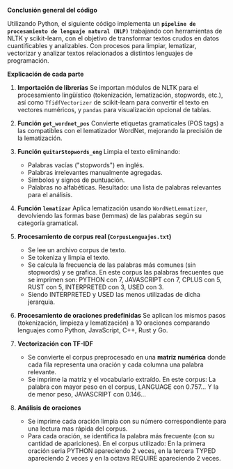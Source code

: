 **Conclusión general del código**

Utilizando Python, el siguiente código implementa un **`pipeline de procesamiento de lenguaje natural (NLP)`** trabajando con herramientas de NLTK y scikit-learn, con el objetivo de transformar textos crudos en datos cuantificables y analizables. Con procesos para limpiar, lematizar, vectorizar y analizar textos relacionados a distintos lenguajes de programación. 

**Explicación de cada parte**

1. **Importación de librerías**
   Se importan módulos de NLTK para el procesamiento lingüístico (tokenización, lematización, stopwords, etc.), así como `TfidfVectorizer` de scikit-learn para convertir el texto en vectores numéricos, y `pandas` para visualización opcional de tablas.

2. **Función `get_wordnet_pos`**
   Convierte etiquetas gramaticales (POS tags) a las compatibles con el lematizador WordNet, mejorando la precisión de la lematización.

3. **Función `quitarStopwords_eng`**
   Limpia el texto eliminando:

   * Palabras vacías ("stopwords") en inglés.
   * Palabras irrelevantes manualmente agregadas.
   * Símbolos y signos de puntuación.
   * Palabras no alfabéticas.
     Resultado: una lista de palabras relevantes para el análisis.

4. **Función `lematizar`**
   Aplica lematización usando `WordNetLemmatizer`, devolviendo las formas base (lemmas) de las palabras según su categoría gramatical.

5. **Procesamiento de corpus real (`CorpusLenguajes.txt`)**

   * Se lee un archivo corpus de texto.
   * Se tokeniza y limpia el texto.
   * Se calcula la frecuencia de las palabras más comunes (sin stopwords) y se grafica.
	En este corpus las palabras frecuentes que se imprimen son: PYTHON con 7, JAVASCRIPT con 7, CPLUS con 5, RUST con 5, INTERPRETED con 3, USED con 3.
	- Siendo INTERPRETED y USED las menos utilizadas de dicha jerarquia.


6. **Procesamiento de oraciones predefinidas**
   Se aplican los mismos pasos (tokenización, limpieza y lematización) a 10 oraciones comparando lenguajes como Python, JavaScript, C++, Rust y Go.

7. **Vectorización con TF-IDF**

   * Se convierte el corpus preprocesado en una **matriz numérica** donde cada fila representa una oración y cada columna una palabra relevante.
   * Se imprime la matriz y el vocabulario extraído.
	En este corpus: La palabra con mayor peso en el corpus, LANGUAGE con 0.757... Y la de menor peso, JAVASCRIPT con 0.146...

8. **Análisis de oraciones**

   * Se imprime cada oración limpia con su número correspondiente para una lectura mas rápida del corpus.
   * Para cada oración, se identifica la palabra más frecuente (con su cantidad de apariciones).
	En el corpus utilizado: En la primera oración seria PYTHON apareciendo 2 veces, en la tercera TYPED apareciendo 2 veces y en la octava REQUIRE apareciendo 2 veces.
